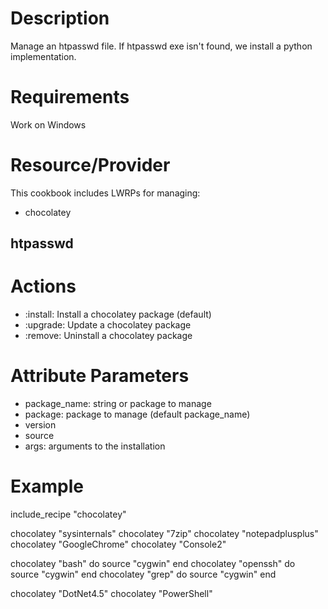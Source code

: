 Description
===========

Manage an htpasswd file.
If htpasswd exe isn't found, we install a python implementation.

Requirements
============

Work on Windows

Resource/Provider
=================

This cookbook includes LWRPs for managing:
* chocolatey

htpasswd
--------

# Actions

- :install: Install a chocolatey package (default)
- :upgrade: Update a chocolatey package
- :remove: Uninstall a chocolatey package

# Attribute Parameters

- package_name: string or package to manage
- package: package to manage (default package_name)
- version
- source
- args: arguments to the installation


# Example

include_recipe "chocolatey"

chocolatey "sysinternals"
chocolatey "7zip"
chocolatey "notepadplusplus"
chocolatey "GoogleChrome"
chocolatey "Console2"

chocolatey "bash" do
  source "cygwin"
end
chocolatey "openssh" do
  source "cygwin"
end
chocolatey "grep" do
  source "cygwin"
end

chocolatey "DotNet4.5"
chocolatey "PowerShell"
